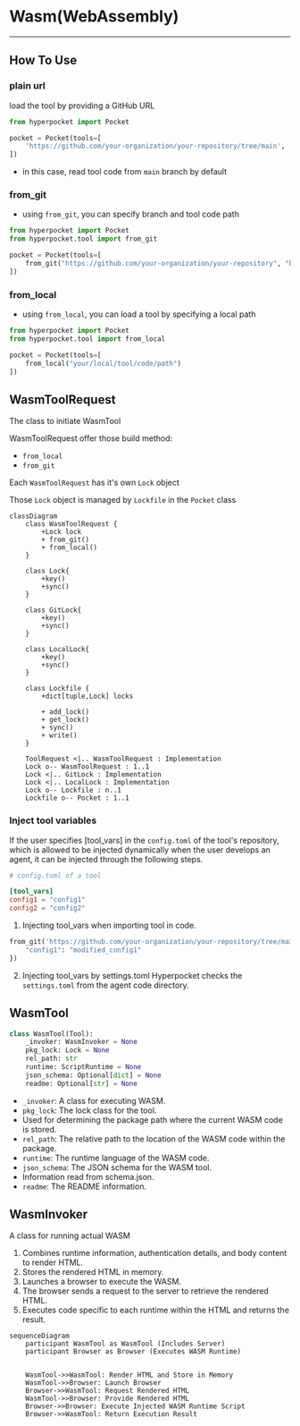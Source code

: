 # Wasm(WebAssembly)

---

## How To Use

### plain url

load the tool by providing a GitHub URL

```python
from hyperpocket import Pocket

pocket = Pocket(tools=[
    'https://github.com/your-organization/your-repository/tree/main',
])
```

- in this case, read tool code from `main` branch by default

### from_git

- using `from_git`, you can specify branch and tool code path

```python
from hyperpocket import Pocket
from hyperpocket.tool import from_git

pocket = Pocket(tools=[
    from_git("https://github.com/your-organization/your-repository", "branch-name", "your/tool/code/path"),
])
```

### from_local

- using `from_local`, you can load a tool by specifying a local path

```python
from hyperpocket import Pocket
from hyperpocket.tool import from_local

pocket = Pocket(tools=[
    from_local("your/local/tool/code/path")
])
```

## WasmToolRequest

The class to initiate WasmTool

WasmToolRequest offer those build method:

- `from_local`
- `from_git`

Each `WasmToolRequest` has it's own `Lock` object

Those `Lock` object is managed by `Lockfile` in the `Pocket` class

```mermaid
classDiagram
    class WasmToolRequest {
        +Lock lock
        + from_git()
        + from_local()
    }

    class Lock{
        +key()
        +sync()
    }

    class GitLock{
        +key()
        +sync()
    }

    class LocalLock{
        +key()
        +sync()
    }

    class Lockfile {
        +dict[tuple,Lock] locks

        + add_lock()
        + get_lock()
        + sync()
        + write()
    }

    ToolRequest <|.. WasmToolRequest : Implementation
    Lock o-- WasmToolRequest : 1..1
    Lock <|.. GitLock : Implementation
    Lock <|.. LocalLock : Implementation
    Lock o-- Lockfile : n..1
    Lockfile o-- Pocket : 1..1
```

### Inject tool variables

If the user specifies [tool_vars] in the `config.toml` of the tool's repository, which is allowed to be injected dynamically when the user develops an agent, it can be injected through the following steps.

```toml
# config.toml of a tool

[tool_vars]
config1 = "config1"
config2 = "config2"
```

1. Injecting tool_vars when importing tool in code.

```python
from_git('https://github.com/your-organization/your-repository/tree/main',tool_vars = {
    "config1": "modified_config1"
})
```

2. Injecting tool_vars by settings.toml
   Hyperpocket checks the `settings.toml` from the agent code directory.

## WasmTool

```python
class WasmTool(Tool):
    _invoker: WasmInvoker = None
    pkg_lock: Lock = None
    rel_path: str
    runtime: ScriptRuntime = None
    json_schema: Optional[dict] = None
    readme: Optional[str] = None
```

- `_invoker`: A class for executing WASM.
- `pkg_lock`: The lock class for the tool.
- Used for determining the package path where the current WASM code is stored.
- `rel_path`: The relative path to the location of the WASM code within the package.
- `runtime`: The runtime language of the WASM code.
- `json_schema`: The JSON schema for the WASM tool.
- Information read from schema.json.
- `readme`: The README information.

## WasmInvoker

A class for running actual WASM

1. Combines runtime information, authentication details, and body content to render HTML.
2. Stores the rendered HTML in memory.
3. Launches a browser to execute the WASM.
4. The browser sends a request to the server to retrieve the rendered HTML.
5. Executes code specific to each runtime within the HTML and returns the result.

```mermaid
sequenceDiagram
    participant WasmTool as WasmTool (Includes Server)
    participant Browser as Browser (Executes WASM Runtime)


    WasmTool->>WasmTool: Render HTML and Store in Memory
    WasmTool->>Browser: Launch Browser
    Browser->>WasmTool: Request Rendered HTML
    WasmTool->>Browser: Provide Rendered HTML
    Browser->>Browser: Execute Injected WASM Runtime Script
    Browser->>WasmTool: Return Execution Result
```

